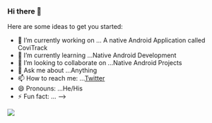 ### Hi there 👋

Here are some ideas to get you started:

- 🔭 I’m currently working on ... A native Android Application called CoviTrack
- 🌱 I’m currently learning ...Native Android Development
- 👯 I’m looking to collaborate on ...Native Android Projects
- 💬 Ask me about ...Anything
- 📫 How to reach me: ...[Twitter](https://stackoverflow.com/search?page=2&tab=Newest&q=android%20studio)
- 😄 Pronouns: ...He/His
- ⚡ Fun fact: ...
-->
<img src="https://github-readme-stats.vercel.app/api?username=LalremLian&&show_icons=true&title_color=ffffff&icon_color=F78B31&text_color=daf7dc&bg_color=151515">
